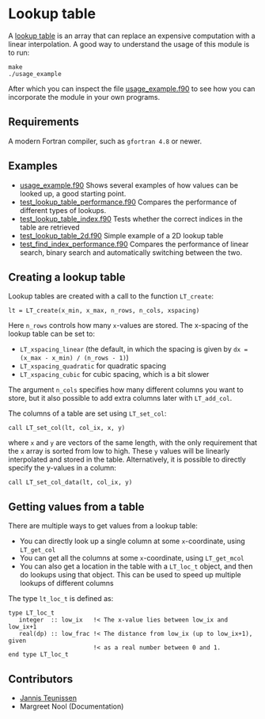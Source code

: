# Lookup table

A [lookup table](https://en.wikipedia.org/wiki/Lookup_table) is an array that
can replace an expensive computation with a linear interpolation. A good way to
understand the usage of this module is to run:

    make
    ./usage_example

After which you can inspect the file [usage_example.f90](usage_example.f90) to
see how you can incorporate the module in your own programs.

## Requirements

A modern Fortran compiler, such as `gfortran 4.8` or newer.

## Examples

* [usage_example.f90](usage_example.f90) Shows several examples of how values
  can be looked up, a good starting point.
* [test_lookup_table_performance.f90](test_lookup_table_performance.f90)
  Compares the performance of different types of lookups.
* [test_lookup_table_index.f90](test_lookup_table_index.f90)
  Tests whether the correct indices in the table are retrieved
* [test_lookup_table_2d.f90](test_lookup_table_2d.f90) Simple example of a 2D lookup table
* [test_find_index_performance.f90](test_find_index_performance.f90) Compares the performance of linear search,
  binary search and automatically switching between the two.

## Creating a lookup table

Lookup tables are created with a call to the function `LT_create`:

    lt = LT_create(x_min, x_max, n_rows, n_cols, xspacing)

Here `n_rows` controls how many `x`-values are stored. The x-spacing of the
lookup table can be set to:

* `LT_xspacing_linear` (the default, in which the spacing is given by `dx = (x_max - x_min) / (n_rows - 1)`)
* `LT_xspacing_quadratic` for quadratic spacing
* `LT_xspacing_cubic` for cubic spacing, which is a bit slower

The argument `n_cols` specifies how many different columns you want to store,
but it also possible to add extra columns later with `LT_add_col`.

The columns of a table are set using `LT_set_col`:

    call LT_set_col(lt, col_ix, x, y)

where `x` and `y` are vectors of the same length, with the only requirement that
the `x` array is sorted from low to high. These `y` values will be linearly
interpolated and stored in the table. Alternatively, it is possible to directly specify the y-values in a column:

    call LT_set_col_data(lt, col_ix, y)

## Getting values from a table

There are multiple ways to get values from a lookup table:

* You can directly look up a single column at some `x`-coordinate, using
  `LT_get_col`
* You can get all the columns at some `x`-coordinate, using
  `LT_get_mcol`
* You can also get a location in the table with a `LT_loc_t` object, and then do
  lookups using that object. This can be used to speed up multiple lookups of
  different columns

The type `lt_loc_t` is defined as:

    type LT_loc_t
       integer  :: low_ix   !< The x-value lies between low_ix and low_ix+1
       real(dp) :: low_frac !< The distance from low_ix (up to low_ix+1), given
                            !< as a real number between 0 and 1.
    end type LT_loc_t

## Contributors

* [Jannis Teunissen](http://teunissen.net/)
* Margreet Nool (Documentation)
